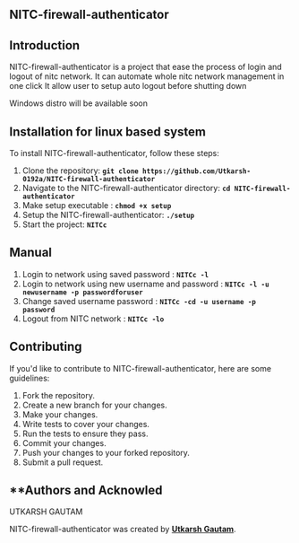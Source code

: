 ## **NITC-firewall-authenticator**

## **Introduction**

NITC-firewall-authenticator is a project that ease the process of login and logout of nitc network.
It can automate whole nitc network management in one click
It allow user to setup auto logout before shutting down

Windows distro will be available soon

## **Installation for linux based system**

To install NITC-firewall-authenticator, follow these steps:

1. Clone the repository: **`git clone https://github.com/Utkarsh-0192a/NITC-firewall-authenticator`**
2. Navigate to the NITC-firewall-authenticator directory: **`cd NITC-firewall-authenticator`**
3. Make setup executable : **`chmod +x setup`**
4. Setup the NITC-firewall-authenticator: **`./setup`**
6. Start the project: **`NITCc`**

## **Manual**
1. Login to network using saved password : **`NITCc -l`**
2. Login to network using new username and password : **`NITCc -l -u newusername -p passwordforuser`**
3. Change saved username password : **`NITCc -cd -u username -p password`**
4. Logout from NITC network : **`NITCc -lo`**

## **Contributing**

If you'd like to contribute to NITC-firewall-authenticator, here are some guidelines:

1. Fork the repository.
2. Create a new branch for your changes.
3. Make your changes.
4. Write tests to cover your changes.
5. Run the tests to ensure they pass.
6. Commit your changes.
7. Push your changes to your forked repository.
8. Submit a pull request.


## **Authors and Acknowled

UTKARSH GAUTAM

NITC-firewall-authenticator was created by **[Utkarsh Gautam](https://github.com/Utkarsh-0192a)**.



